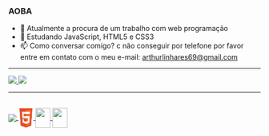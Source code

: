 ### AOBA

- 🔭 Atualmente a procura de um trabalho com web programação
- 🌱 Estudando JavaScript, HTML5 e CSS3
- 📫 Como conversar comigo? c não conseguir por telefone por favor entre em contato com o meu e-mail: arthurlinhares69@gmail.com
<hr>

<div align="inline">
  <a href="https://github.com/ArthurCost4">
  <img height="180em" src="https://github-readme-stats.vercel.app/api?username=ArthurCost4&show_icons=true&theme=midnight-purple&include_all_commits=true&count_private=true"/>
  <img height="180em" src="https://github-readme-stats.vercel.app/api/top-langs/?username=ArthurCost4&layout=compact&langs_count=7&theme=midnight-purple"/>
</div>
  
  <hr>

  <div display:"inline-block"><br>
    <img align="center" height:"40" width="30" src="https://cdn.jsdelivr.net/gh/devicons/devicon/icons/javascript/javascript-original.svg" />
    <img align="center" height="40" width="30" src="https://raw.githubusercontent.com/devicons/devicon/master/icons/html5/html5-original.svg">
    <img align="center" height="40" width="30" src="https://cdn.jsdelivr.net/gh/devicons/devicon/icons/css3/css3-original.svg" />
    <img align="center" height="40" width="30" src="https://cdn.jsdelivr.net/gh/devicons/devicon/icons/bootstrap/bootstrap-plain-wordmark.svg" />
  </div>
